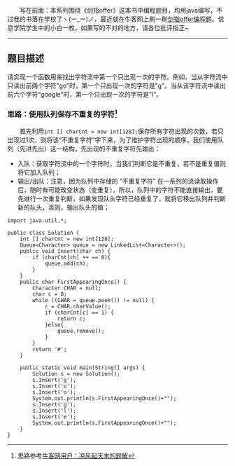 &emsp;&emsp;写在前面：本系列围绕《剑指offer》这本书中编程题目，均用java编写，不过我的书落在学校了ヽ(ー_ー)ノ，最近就在牛客网上刷一刷[剑指offer编程题](https://www.nowcoder.com/ta/coding-interviews)。信息学院学生中的小白一枚，如果写的不对的地方，请各位批评指正~
___
## 题目描述
请实现一个函数用来找出字符流中第一个只出现一次的字符。例如，当从字符流中只读出前两个字符"go"时，第一个只出现一次的字符是"g"。当从该字符流中读出前六个字符“google"时，第一个只出现一次的字符是"l"。
### 思路：使用队列保存不重复的字符[^er1]
[^er1]:思路参考[牛客网用户：凉风起天末的题解](https://www.nowcoder.com/questionTerminal/00de97733b8e4f97a3fb5c680ee10720?answerType=1&f=discussion)  

&emsp;&emsp;首先利用```int [] charCnt = new int[128];```保存所有字符出现的次数，若只出现过1次，则将该“不重复字符”字下来，为了维护字符出现的顺序，我们使用队列（先进先出）这一结构，先出现的不重复字符先输出：
+ 入队：获取字符流中的一个字符时，当我们判断它是不重复，若不是重复值则将它加入队列；
+ 输出/出队：注意，因为队列中存储的 “不重复字符” 在一系列的流读取操作后，随时有可能改变状态（变重复），所以，队列中的字符不能直接输出，要先进行一次重复判断，如果发现队头字符已经重复了，就将它移出队列并判断新的队头，否则，输出队头的值； 
```
import java.util.*;

public class Solution {
    int [] charCnt = new int[128];
    Queue<Character> queue = new LinkedList<Character>();
    public void Insert(char ch) {
        if (charCnt[ch] ++ == 0){
            queue.add(ch);
        }
    }
    public char FirstAppearingOnce() {
        Character CHAR = null;
        char c = 0;
        while ((CHAR = queue.peek()) != null) {
            c = CHAR.charValue();
            if (charCnt[c] == 1) {
                return c;
            }else{
                queue.remove();
            }
        }
        return '#';
    }

    public static void main(String[] args) {
        Solution s = new Solution();
        s.Insert('g');
        s.Insert('o');
        s.Insert('o');
        System.out.println(s.FirstAppearingOnce()+"");
        s.Insert('g');
        s.Insert('l');
        s.Insert('e');
        System.out.println(s.FirstAppearingOnce()+"");
    }
}
```